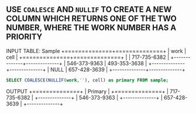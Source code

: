 ## USE `COALESCE` AND `NULLIF` TO CREATE A NEW COLUMN WHICH RETURNS ONE OF THE TWO NUMBER, WHERE THE WORK NUMBER HAS A PRIORITY

INPUT TABLE: Sample
+==============+==============+
|     work     |     cell     |
+==============+==============+
|              | 717-735-6382 |
+--------------+--------------+
| 546-373-9363 | 493-353-3638 |
+--------------+--------------+
| NULL         | 657-428-3639 |
+--------------+--------------+

```sql
SELECT COALESCE(NULLIF(work,''), cell) as primary FROM sample;
```

OUTPUT
+==============+
|   Primary    |
+==============+
| 717-735-6382 |
+--------------+
| 546-373-9363 |
+--------------+
| 657-428-3639 | 
+--------------+

